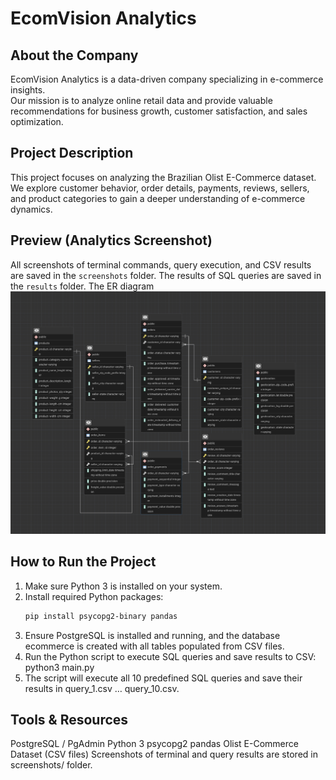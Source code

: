 # EcomVision Analytics

## About the Company
EcomVision Analytics is a data-driven company specializing in e-commerce insights.  
Our mission is to analyze online retail data and provide valuable recommendations for business growth, customer satisfaction, and sales optimization.

## Project Description
This project focuses on analyzing the Brazilian Olist E-Commerce dataset.  
We explore customer behavior, order details, payments, reviews, sellers, and product categories to gain a deeper understanding of e-commerce dynamics.

## Preview (Analytics Screenshot)
All screenshots of terminal commands, query execution, and CSV results are saved in the `screenshots` folder.
The results of SQL queries are saved in the `results` folder.
The ER diagram
![The ER diagram (ERD)](ERdiagram.png)

## How to Run the Project
1. Make sure Python 3 is installed on your system.
2. Install required Python packages:
   ```bash
   pip install psycopg2-binary pandas
3. Ensure PostgreSQL is installed and running, and the database ecommerce is created with all tables populated from CSV files.
4. Run the Python script to execute SQL queries and save results to CSV:
   python3 main.py
5. The script will execute all 10 predefined SQL queries and save their results in query_1.csv … query_10.csv.

## Tools & Resources
PostgreSQL / PgAdmin
Python 3
psycopg2
pandas
Olist E-Commerce Dataset (CSV files)
Screenshots of terminal and query results are stored in screenshots/ folder.
